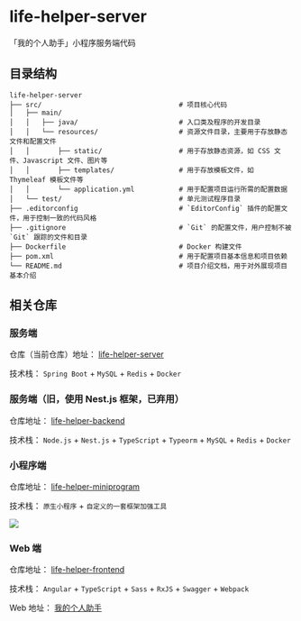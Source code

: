 # life-helper-server
「我的个人助手」小程序服务端代码

## 目录结构

```
life-helper-server
├── src/                                  # 项目核心代码
│   ├── main/
│   │   ├── java/                         # 入口类及程序的开发目录
│   │   └── resources/                    # 资源文件目录，主要用于存放静态文件和配置文件
│   │       ├── static/                   # 用于存放静态资源，如 CSS 文件、Javascript 文件、图片等
│   │       ├── templates/                # 用于存放模板文件，如 Thymeleaf 模板文件等
│   │       └── application.yml           # 用于配置项目运行所需的配置数据
│   └── test/                             # 单元测试程序目录
├── .editorconfig                         # `EditorConfig` 插件的配置文件，用于控制一致的代码风格
├── .gitignore                            # `Git` 的配置文件，用户控制不被 `Git` 跟踪的文件和目录
├── Dockerfile                            # Docker 构建文件
├── pom.xml                               # 用于配置项目基本信息和项目依赖
└── README.md                             # 项目介绍文档，用于对外展现项目基本介绍

```


## 相关仓库

### 服务端

仓库（当前仓库）地址： [life-helper-server](https://github.com/inlym/life-helper-server)

技术栈： `Spring Boot` + `MySQL` + `Redis` + `Docker`


### 服务端（旧，使用 Nest.js 框架，已弃用）

仓库地址： [life-helper-backend](https://github.com/inlym/life-helper-backend)

技术栈： `Node.js` + `Nest.js` + `TypeScript` + `Typeorm` + `MySQL` + `Redis` + `Docker`

### 小程序端

仓库地址： [life-helper-miniprogram](https://github.com/inlym/life-helper-miniprogram)

技术栈： `原生小程序` + `自定义的一套框架加强工具`

![](https://img.inlym.com/ed5676d20f6243328c2e89a1403e4ff0.jpg)

### Web 端

仓库地址： [life-helper-frontend](https://github.com/inlym/life-helper-frontend)

技术栈： `Angular` + `TypeScript` + `Sass` + `RxJS` + `Swagger` + `Webpack`

Web 地址： [我的个人助手](https://www.lifehelper.com.cn/)
